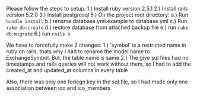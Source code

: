 Please follow the steps to setup:
1.) Install ruby version 2.5.1
2.) Install rails version 5.2.0
3.) Install postgresql
5.) On the project root directory:
  a.) Run `bundle install`
  b.) rename database.yml.example to database.yml
  c.) Run `rake db:create`
  d.) restore database from attached backup file
  e.) run `rake db:migrate`
6.) run `rails s`


We have to forcefully make 2 changes:
1.) 'symbol' is a restricted name in ruby on rails, thats why I had to rename the model name to ExchangeSymbol. But, the table name is same
2.) The give sql files had no timestamps and rails queries will not work without them, so I had to add the created_at and updated_at columns in every table

Also, there was only one foriegn key in the sql file, so I had made only one association between ico and ico_members

